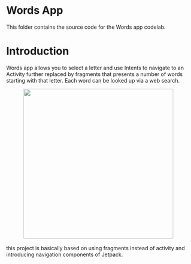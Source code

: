 # Words App

This folder contains the source code for the Words app codelab.


# Introduction
Words app allows you to select a letter and use Intents to navigate to an Activity further replaced by fragments that
presents a number of words starting with that letter. Each word can be looked up via a web search.

<p align="center"> <img 
Src="https://github.com/arajshow/JetPack-Introduction/blob/master/word%20app%20gif.gif" height=400 /> &nbsp;&nbsp;
<p align="center">

this project is basically based on using fragments instead of activity and introducing
navigation components of Jetpack.


